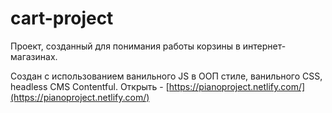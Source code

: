 # cart-project

Проект, созданный для понимания работы корзины в интернет-магазинах.

Создан с использованием ванильного JS в ООП стиле, ванильного CSS, headless CMS Contentful.
Открыть - [https://pianoproject.netlify.com/](https://pianoproject.netlify.com/)
